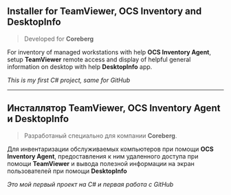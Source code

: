 ## Installer for TeamViewer, OCS Inventory and DesktopInfo

> Developed for **Coreberg**

For inventory of managed workstations with help **OCS Inventory Agent**, setup **TeamViewer** remote access and display of helpful general information on desktop with help **DesktopInfo** app.

*This is my first C# project, same for GitHub*

* * *

## Инсталлятор TeamViewer, OCS Inventory Agent и DesktopInfo
> Разработаный специально для компании **Coreberg**.

Для инвентаризации обслуживаемых компьютеров при помощи **OCS Inventory Agent**, предоставления к ним удаленного доступа при помощи **TeamViewer** и вывода полезной информации на экран пользователей при помощи  **DesktopInfo**

*Это мой первый проект на C# и первая работа с GitHub*
